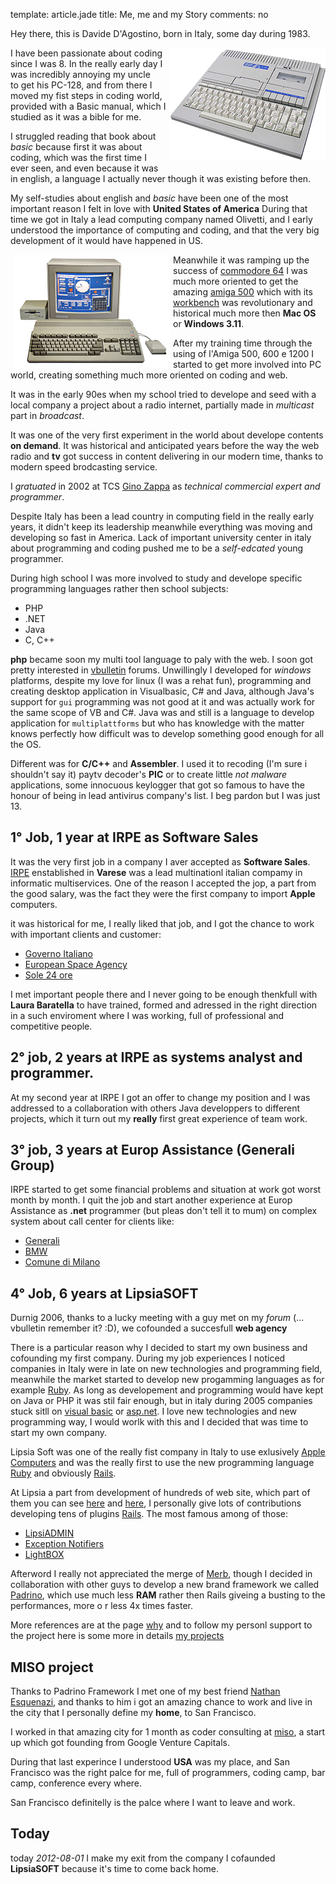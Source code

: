 template: article.jade
title: Me, me and my Story
comments: no

Hey there, this is Davide D&apos;Agostino, born in Italy, some day during 1983.

<img src='olivetti.png' alt='Olivetti Prodest PC128' width='250' height='180' style='float:right;margin:0px 0px 5px 5px' />

I have been passionate about coding since I was 8. In the really early day I was incredibly annoying my uncle  
to get his PC-128, and from there I moved my fist steps in coding world, provided with a Basic manual, which I studied as it was a bible for me.


I struggled reading that book about _basic_ because first it was about coding, which was the first time I ever seen, 
and even because it was in english, a language I actually never though it was existing before then.

My self-studies about english and _basic_ have been one of the most important reason I felt in love with **United States of America**
During that time we got in Italy a lead computing company named Olivetti, and I early understood the importance of computing and coding,
and that the very big development of it would have happened in US.

<img src='amiga.png' alt='Amiga 1000' width='250' height='180' style='float:left;margin:0px 5px' />

Meanwhile it was ramping up the success of [commodore 64](http://en.wikipedia.org/wiki/Commodore_64)
I was much more oriented to get the amazing [amiga 500](http://en.wikipedia.org/wiki/Amiga_500)
which with its [workbench](http://en.wikipedia.org/wiki/Workbench_(AmigaOS)) was revolutionary and historical
much more then **Mac OS** or **Windows 3.11**.

After my training time through the using of l'Amiga 500, 600 e 1200 I started to get more involved into PC world, 
creating something much more oriented on coding and web.

It was in the early 90es when my school tried to develope and seed with a local company a project about a radio internet,
partially made in _multicast_ part in _broadcast_.

It was one of the very first experiment in the world about develope contents **on demand**. It was historical and anticipated years before
the way the web radio and **tv** got success in content delivering in our modern time, thanks to modern speed brodcasting service.

I _gratuated_ in 2002 at TCS [Gino Zappa](http://www.itczappa.it/wp3/chi-siamo-2/)
as _technical commercial expert and programmer_.

Despite Italy has been a lead country in computing field in the really early years, 
it didn't keep its leadership meanwhile everything was moving and developing so fast in America. 
Lack of important university center in italy about programming and coding pushed me to be a _self-edcated_ young programmer.

During high school I was more involved to study and develope specific programming languages rather then school subjects:


* PHP
* .NET
* Java
* C, C++

**php** became soon my multi tool language to paly with the web. I soon got pretty interested in 
[vbulletin](https://www.vbulletin.com) forums. Unwillingly I developed for _windows_ platforms, 
despite my love for linux (I was a rehat fun), programming and creating desktop application in
Visualbasic, C# and Java, although Java's support for `gui` programming was not good at it 
and was actually work for the same scope of VB and C#. 
Java was and still is a language to develop application for `multiplattforms` but who has knowledge with the matter knows perfectly
how difficult was to develop something good enough for all the OS.

Different was for **C/C++** and **Assembler**. I used it to recoding (I'm sure i shouldn't say it) paytv decoder's **PIC**
or to create little _not malware_ applications, some innocuous keylogger 
that got so famous to have the honour of being in lead antivirus company's list. I beg pardon but I was just 13.

## 1° Job, 1 year at IRPE as Software Sales

It was the very first job in a company I aver accepted as **Software Sales**. [IRPE](http://www.irpe.it) enstablished in __Varese__ 
was a lead multinationl italian compamy in informatic multiservices. One of the reason I accepted the jop, a part from the good salary,
was the fact they were the first company to import **Apple** computers.

it was historical for me, I really liked that job, and I got the chance to work with important clients and customer:

* [Governo Italiano](http://www.governo.it)
* [European Space Agency](http://www.esa.int/esaCP/index.html)
* [Sole 24 ore](http://www.ilsole24ore.com)

I met important people there and I never going to be enough thenkfull with **Laura Baratella** to have trained, 
formed and adressed in the right direction in a such enviroment where I was working, full of professional and competitive people.

## 2° job, 2 years at IRPE as systems analyst and programmer.

At my second year at IRPE I got an offer to change my position and 
I was addressed to a collaboration with others Java developpers to different projects,
which it turn out my **really** first great experience of team work.

## 3° job, 3 years at Europ Assistance (Generali Group)

IRPE started to get some financial problems and situation at work got worst month by month. 
I quit the job and start another experience at Europ Assistance as **.net** programmer (but pleas don't tell it to mum)
on complex system about call center for clients like:

* [Generali](http://www.generali.com)
* [BMW](http://www.bmw.com)
* [Comune di Milano](http://www.comune.milano.it)

## 4° Job, 6 years at LipsiaSOFT

Durnig 2006, thanks to a lucky meeting with a guy met on my _forum_ (... vbulletin remember it? :D),
we cofounded a succesfull **web agency**

There is a particular reason why I decided to start my own business and cofounding my first company. 
During my job experiences I noticed companies in Italy were in late on new technologies and programming field, meanwhile
the market started to develop new progamming languages as for example [Ruby](http://www.ruby-lang.org). 
As long as developement and programming would have kept on Java or PHP it was stil fair enough, 
but in italy during 2005 companies stuck sitll on [visual basic](http://en.wikipedia.org/wiki/Visual_Basic) or [asp.net](http://en.wikipedia.org/wiki/ASP.NET).
I love new technologies and new programming way, I would worlk with this and I decided that was time to start my own company.

Lipsia Soft was one of the really fist company in Italy to use exlusively [Apple Computers](http://apple.com)
and was the really first to use the new programming language [Ruby](http://www.ruby-lang.org) and obviously 
[Rails](http://rubyonrails.org).

At Lipsia a part from development of hundreds of web site, which part of them you can see [here](http://www.lipsiasoft.com/it/portfolio) and 
[here](/pages/my-web-sites/), I personally give lots of contributions developing tens of plugins [Rails](http://rubyonrails.org).
The most famous among of those:

* [LipsiADMIN](https://github.com/daddye/lipsiadmin)
* [Exception Notifiers](https://github.com/DAddYE/exception-notifier)
* [LightBOX](https://github.com/DAddYE/lightbox)

Afterword I really not appreciated  the merge of [Merb](http://www.merbivore.com), though I decided in collaboration with 
other guys to develop a new brand framework we called [Padrino](https://github.com/padrino/padrino-framework), 
which use much less **RAM** rather then Rails giveing a busting to the performances, more o r less 4x times faster.

More references are at the page [why](http://www.padrinorb.com/pages/why) and to follow my personl support to the project 
here is some more in details [my projects](http://localhost:3000/pages/projects/)

## MISO project

Thanks to Padrino Framework I met one of my best friend [Nathan Esquenazi](https://github.com/nesquena), 
and thanks to him i got an amazing chance to work and live in the city that I personally define my **home**, to San Francisco.

I worked in that amazing city for 1 month as coder consulting at [miso](http://gomiso.com), 
a start up which got founding from Google Venture Capitals.

During that last experince I understood **USA** was my place, and San Francisco was the right palce for me, full of programmers, 
coding camp, bar camp, conference every where.

San Francisco definitelly is the palce where I want to leave and work.

## Today

today _2012-08-01_ I make my exit from the company I cofaunded **LipsiaSOFT** because it's time to come back home.
